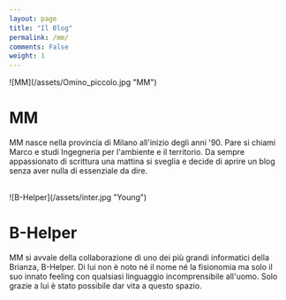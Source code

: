 ```yaml
---
layout: page
title: "Il Blog"
permalink: /mm/
comments: False
weight: 1
---
```


<div markdown="1" id="img-MM">
![MM](/assets/Omino_piccolo.jpg "MM")
</div>

# MM

MM nasce nella provincia di Milano all'inizio degli anni '90. Pare si chiami
Marco e studi Ingegneria per l'ambiente e il territorio. Da sempre appassionato
di scrittura una mattina si sveglia e decide di aprire un blog senza aver nulla
di essenziale da dire.

<br />

<div markdown="1" id="img-B-Helper">
![B-Helper](/assets/inter.jpg "Young")
</div>

# B-Helper

MM si avvale della collaborazione di uno dei più grandi informatici della Brianza, B-Helper. Di lui 
non è noto né il nome né la fisionomia ma solo il suo innato feeling con qualsiasi linguaggio 
incomprensibile all'uomo. Solo grazie a lui è stato possibile dar vita a questo spazio. 
